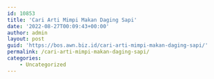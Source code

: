 ```yaml
---
id: 10853
title: 'Cari Arti Mimpi Makan Daging Sapi'
date: '2022-08-27T00:09:43+00:00'
author: admin
layout: post
guid: 'https://bos.awn.biz.id/cari-arti-mimpi-makan-daging-sapi/'
permalink: /cari-arti-mimpi-makan-daging-sapi/
categories:
    - Uncategorized
---
```


